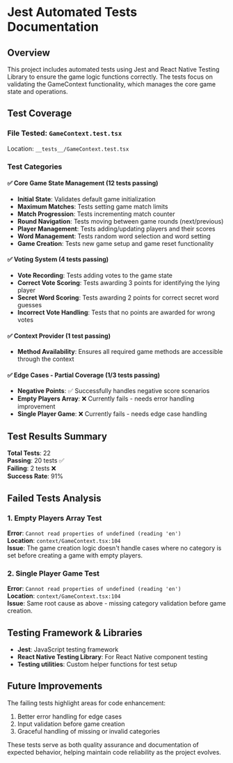 # Jest Automated Tests Documentation

## Overview
This project includes automated tests using Jest and React Native Testing Library to ensure the game logic functions correctly. The tests focus on validating the GameContext functionality, which manages the core game state and operations.

## Test Coverage

### File Tested: `GameContext.test.tsx`
Location: `__tests__/GameContext.test.tsx`

### Test Categories

#### ✅ **Core Game State Management (12 tests passing)**
- **Initial State**: Validates default game initialization
- **Maximum Matches**: Tests setting game match limits
- **Match Progression**: Tests incrementing match counter
- **Round Navigation**: Tests moving between game rounds (next/previous)
- **Player Management**: Tests adding/updating players and their scores
- **Word Management**: Tests random word selection and word setting
- **Game Creation**: Tests new game setup and game reset functionality

#### ✅ **Voting System (4 tests passing)**  
- **Vote Recording**: Tests adding votes to the game state
- **Correct Vote Scoring**: Tests awarding 3 points for identifying the lying player
- **Secret Word Scoring**: Tests awarding 2 points for correct secret word guesses
- **Incorrect Vote Handling**: Tests that no points are awarded for wrong votes

#### ✅ **Context Provider (1 test passing)**
- **Method Availability**: Ensures all required game methods are accessible through the context

#### ✅ **Edge Cases - Partial Coverage (1/3 tests passing)**
- **Negative Points**: ✅ Successfully handles negative score scenarios
- **Empty Players Array**: ❌ Currently fails - needs error handling improvement
- **Single Player Game**: ❌ Currently fails - needs edge case handling

## Test Results Summary

**Total Tests**: 22  
**Passing**: 20 tests ✅  
**Failing**: 2 tests ❌  
**Success Rate**: 91%

## Failed Tests Analysis

### 1. Empty Players Array Test
**Error**: `Cannot read properties of undefined (reading 'en')`  
**Location**: `context/GameContext.tsx:104`  
**Issue**: The game creation logic doesn't handle cases where no category is set before creating a game with empty players.

### 2. Single Player Game Test  
**Error**: `Cannot read properties of undefined (reading 'en')`  
**Location**: `context/GameContext.tsx:104`  
**Issue**: Same root cause as above - missing category validation before game creation.

## Testing Framework & Libraries
- **Jest**: JavaScript testing framework
- **React Native Testing Library**: For React Native component testing
- **Testing utilities**: Custom helper functions for test setup

## Future Improvements
The failing tests highlight areas for code enhancement:
1. Better error handling for edge cases
2. Input validation before game creation
3. Graceful handling of missing or invalid categories

These tests serve as both quality assurance and documentation of expected behavior, helping maintain code reliability as the project evolves.